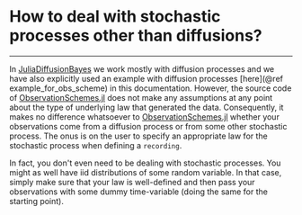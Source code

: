 # How to deal with stochastic processes other than diffusions?
***
In [JuliaDiffusionBayes](https://github.com/JuliaDiffusionBayes) we work mostly with diffusion processes and we have also explicitly used an example with diffusion processes [here](@ref example_for_obs_scheme) in this documentation. However, the source code of [ObservationSchemes.jl](https://github.com/JuliaDiffusionBayes/ObservationSchemes.jl) does not make any assumptions at any point about the type of underlying law that generated the data. Consequently, it makes no difference whatsoever to [ObservationSchemes.jl](https://github.com/JuliaDiffusionBayes/ObservationSchemes.jl) whether your observations come from a diffusion process or from some other stochastic process. The onus is on the user to specify an appropriate law for the stochastic process when defining a `recording`.

In fact, you don't even need to be dealing with stochastic processes. You might as well have iid distributions of some random variable. In that case, simply make sure that your law is well-defined and then pass your observations with some dummy time-variable (doing the same for the starting point).
